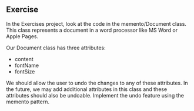 ## Exercise

In the Exercises project, look at the code in the memento/Document
class. This class represents a document in a word processor like MS
Word or Apple Pages.

Our Document class has three attributes:

- content
- fontName
- fontSize

We should allow the user to undo the changes to any of these
attributes. In the future, we may add additional attributes in this
class and these attributes should also be undoable.
Implement the undo feature using the memento pattern.